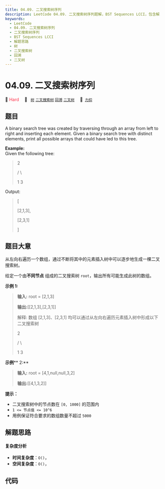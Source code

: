 ```yaml
---
title: 04.09. 二叉搜索树序列
description: LeetCode 04.09. 二叉搜索树序列题解，BST Sequences LCCI，包含解题思路、复杂度分析以及完整的 JavaScript 代码实现。
keywords:
  - LeetCode
  - 04.09. 二叉搜索树序列
  - 二叉搜索树序列
  - BST Sequences LCCI
  - 解题思路
  - 树
  - 二叉搜索树
  - 回溯
  - 二叉树
---
```


# 04.09. 二叉搜索树序列

🔴 <font color=#ff334b>Hard</font>&emsp; 🔖&ensp; [`树`](/tag/tree.md) [`二叉搜索树`](/tag/binary-search-tree.md) [`回溯`](/tag/backtracking.md) [`二叉树`](/tag/binary-tree.md)&emsp; 🔗&ensp;[`力扣`](https://leetcode.cn/problems/bst-sequences-lcci)

## 题目

A binary search tree was created by traversing through an array from left to
right and inserting each element. Given a binary search tree with distinct
elements, print all possible arrays that could have led to this tree.

**Example:**  
Given the following tree:

> 
> 
> 
> 
> 
> > 
> > 
> 2
> 
> > 
>    / \
> 
> > 
>   1   3
> 
> 

Output:

> 
> 
> 
> 
> 
> [
> 
>    [2,1,3],
> 
>    [2,3,1]
> 
> ]
> 
> 


## 题目大意

从左向右遍历一个数组，通过不断将其中的元素插入树中可以逐步地生成一棵二叉搜索树。

给定一个由**不同节点** 组成的二叉搜索树 `root`，输出所有可能生成此树的数组。



**示例 1:**

> 
> 
> 
> 
> 
> **输入:** root = [2,1,3]
> 
> **输出:**[[2,1,3],[2,3,1]]
> 
> 解释: 数组 [2,1,3]、[2,3,1] 均可以通过从左向右遍历元素插入树中形成以下二叉搜索树
> 
> > 
>    2 
> 
> > 
>   / \ 
> 
> > 
>  1   3
> 
> 

**示例****  2:**

> 
> 
> 
> 
> 
> **输入:** root = [4,1,null,null,3,2]
> 
> **输出:**[[4,1,3,2]]
> 
> 



**提示：**

  * 二叉搜索树中的节点数在 `[0, 1000]` 的范围内
  * `1 <= 节点值 <= 10^6`
  * 用例保证符合要求的数组数量不超过 `5000`


## 解题思路

#### 复杂度分析

- **时间复杂度**：`O()`，
- **空间复杂度**：`O()`，

## 代码

```javascript

```